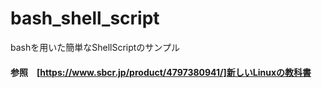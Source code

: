 # bash_shell_script

bashを用いた簡単なShellScriptのサンプル


#### 参照　[https://www.sbcr.jp/product/4797380941/]新しいLinuxの教科書
